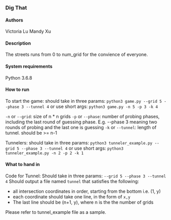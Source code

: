 ### Dig That

#### Authors

Victoria Lu <viclu at nyu.edu>
Mandy Xu <xx414 at nyu.edu>

#### Description

The streets runs from 0 to num_grid for the convience of everyone.

#### System requirements

Python 3.6.8

#### How to run

To start the game:
should take in three params:
`python3 game.py --grid 5 --phase 3 --tunnel 4`
or use short args:
`python3 game.py -n 5 -p 3 -k 4`

`-n` or `--grid`: size of n \* n grids
`-p` or `--phase`: number of probing phases, including the last round of guessing phase. E.g. --phase 3 meaning two rounds of probing and the last one is guessing
`-k` or `--tunnel`: length of tunnel. should be >= n-1

Tunnelers:
should take in three params:
`python3 tunneler_example.py --grid 5 --phase 3 --tunnel 4`
or use short args:
`python3 tunneler_example.py -n 2 -p 2 -k 1`

#### What to hand in

Code for Tunnel:
Should take in three params: `--grid 5 --phase 3 --tunnel 4`
Should output a file named `tunnel` that satisfies the following:

- all intersection coordinates in order, starting from the bottom i.e. (1, y)
- each coordinate should take one line, in the form of `x,y`
- The last line should be (n+1, y), where n is the the number of grids

Please refer to tunnel_example file as a sample.
